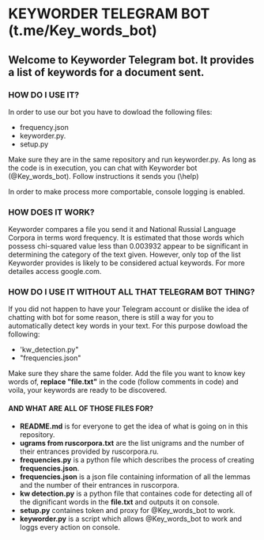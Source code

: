 # KEYWORDER TELEGRAM BOT (t.me/Key_words_bot)

## Welcome to Keyworder Telegram bot. It provides a list of keywords for a document sent. 

### HOW DO I USE IT? 
In order to use our bot you have to dowload the following files:
- frequency.json 
- keyworder.py. 
- setup.py

Make sure they are in the same repository and run keyworder.py. As long as the code is in execution, you can chat with Keyworder bot (@Key_words_bot). Follow instructions it sends you (\help)

In order to make process more comportable, console logging is enabled.

### HOW DOES IT WORK? 
Keyworder compares a file you send it and National Russial Language Corpora in terms word frequency. It is estimated that those words which possess chi-squared value less than 0.003932 appear to be significant in determining the category of the text given. However, only top of the list Keyworder provides is likely to be considered actual keywords. For more detailes access google.com.

### HOW DO I USE IT WITHOUT ALL THAT TELEGRAM BOT THING?
If you did not happen to have your Telegram account or dislike the idea of chatting with bot for some reason, there is still a way for you to automatically detect key words in your text. For this purpose dowload the following:
+ 'kw_detection.py" 
+ "frequencies.json"

Make sure they share the same folder. Add the file you want to know key words of, **replace "file.txt"** in the code (follow comments in code) and voila, your keywords are ready to be discovered. 


#### AND WHAT ARE ALL OF THOSE FILES FOR? 
+ **README.md** is for everyone to get the idea of what is going on in this repository. 
+ **ugrams from ruscorpora.txt** are the list unigrams and the number of their entrances provided by ruscorpora.ru. 
+ **frequencies.py** is a python file which describes the process of creating **frequencies.json**.
+ **frequencies.json** is a json file containing information of all the lemmas and the number of their entrances in ruscorpora.
+ **kw detection.py** is a python file that containes code for detecting all of the dignificant words in the **file.txt** and outputs it on console. 
+ **setup.py** containes token and proxy for @Key_words_bot to work.
+ **keyworder.py** is a script which allows @Key_words_bot to work and loggs every action on console. 
